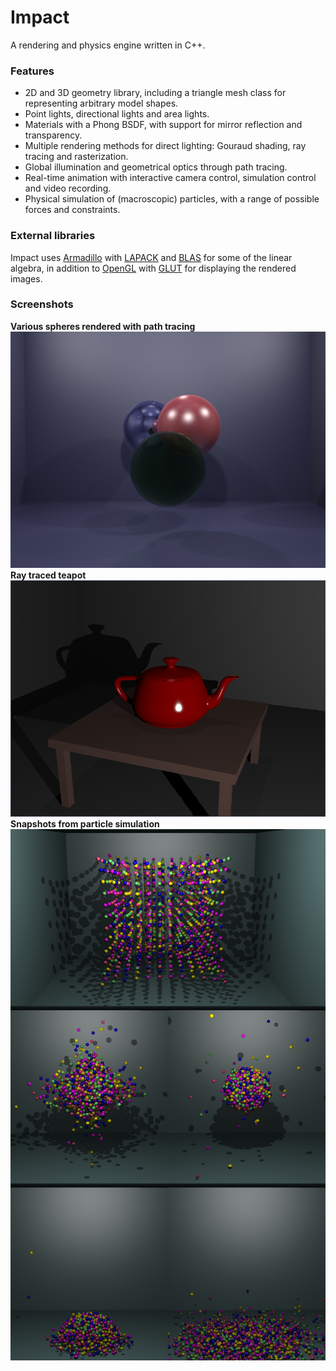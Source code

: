 # Impact
A rendering and physics engine written in C++. 

### Features
- 2D and 3D geometry library, including a triangle mesh class for representing arbitrary model shapes.
- Point lights, directional lights and area lights.
- Materials with a Phong BSDF, with support for mirror reflection and transparency.
- Multiple rendering methods for direct lighting: Gouraud shading, ray tracing and rasterization.
- Global illumination and geometrical optics through path tracing.
- Real-time animation with interactive camera control, simulation control and video recording.
- Physical simulation of (macroscopic) particles, with a range of possible forces and constraints.

### External libraries
Impact uses [Armadillo](http://arma.sourceforge.net/) with [LAPACK](http://www.netlib.org/lapack/) and [BLAS](http://www.netlib.org/blas/) for some of the linear algebra, in addition to [OpenGL](https://www.opengl.org/) with [GLUT](https://www.opengl.org/resources/libraries/glut/) for displaying the rendered images.

### Screenshots
**Various spheres rendered with path tracing**
![path traced spheres](/Screenshots/path_tracing_test.png?raw=true "Path traced spheres")
**Ray traced teapot**
![red teapot](/Screenshots/2017_09_04_red_teapot.png?raw=true "Red teapot")
**Snapshots from particle simulation**
![physics simulation](/Screenshots/balls_full.png?raw=true "Snapshots from physics simulation")